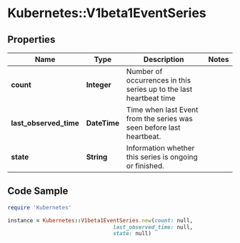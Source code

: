 # Kubernetes::V1beta1EventSeries

## Properties

Name | Type | Description | Notes
------------ | ------------- | ------------- | -------------
**count** | **Integer** | Number of occurrences in this series up to the last heartbeat time | 
**last_observed_time** | **DateTime** | Time when last Event from the series was seen before last heartbeat. | 
**state** | **String** | Information whether this series is ongoing or finished. | 

## Code Sample

```ruby
require 'Kubernetes'

instance = Kubernetes::V1beta1EventSeries.new(count: null,
                                 last_observed_time: null,
                                 state: null)
```


